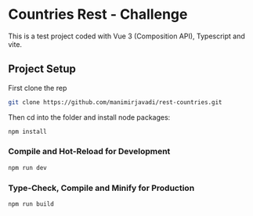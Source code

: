 # Countries Rest - Challenge

This is a test project coded with Vue 3 (Composition API), Typescript and vite.

## Project Setup

First clone the rep

```sh
git clone https://github.com/manimirjavadi/rest-countries.git
```

Then cd into the folder and install node packages:

```sh
npm install
```

### Compile and Hot-Reload for Development

```sh
npm run dev
```

### Type-Check, Compile and Minify for Production

```sh
npm run build
```
